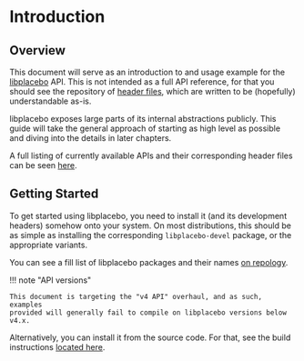 # Introduction

## Overview

This document will serve as an introduction to and usage example for the
[libplacebo](https://code.videolan.org/videolan/libplacebo) API. This is not
intended as a full API reference, for that you should see the repository of
[header
files](https://code.videolan.org/videolan/libplacebo/-/tree/master/src/include/libplacebo),
which are written to be (hopefully) understandable as-is.

libplacebo exposes large parts of its internal abstractions publicly. This
guide will take the general approach of starting as high level as possible and
diving into the details in later chapters.

A full listing of currently available APIs and their corresponding header
files can be seen
[here](https://code.videolan.org/videolan/libplacebo#api-overview).

## Getting Started

To get started using libplacebo, you need to install it (and its development
headers) somehow onto your system. On most distributions, this should be as
simple as installing the corresponding `libplacebo-devel` package, or the
appropriate variants.

You can see a fill list of libplacebo packages and their names [on
repology](https://repology.org/project/libplacebo/versions).

!!! note "API versions"

    This document is targeting the "v4 API" overhaul, and as such, examples
    provided will generally fail to compile on libplacebo versions below v4.x.

Alternatively, you can install it from the source code. For that, see the
build instructions [located here](https://code.videolan.org/videolan/libplacebo#installing).
